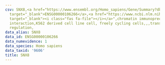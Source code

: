 ```yaml
---
csv: SNX8,<a href="https://www.ensembl.org/Homo_sapiens/Gene/Summary?db=core;g=ENSG00000106266"
  target="_blank">ENSG00000106266</a>,<a href="https://www.ncbi.nlm.nih.gov/pubmed/23959860"
  target="_blank"><i class="fas fa-file"></i></a>",chromatin immunoprecipitation assay,direct
  interaction,K562 derived cell line cell, freely cycling cells,,,transcriptional
  regulation,
data_alias: SNX8
data_id: ENSG00000106266
data_numevidence: 1
data_species: Homo sapiens
data_taxid: '9606'
title: SNX8
---
```

